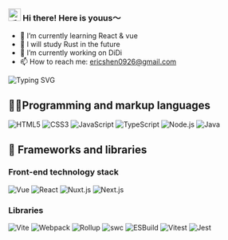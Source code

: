 <h3>
  <img src="https://media.giphy.com/media/hvRJCLFzcasrR4ia7z/giphy.gif" width="25" alt="手势">
  Hi there! Here is youus～
</h3>

- 🌱 I’m currently learning React & vue
- 🌱 I will study Rust in the future
- 🔭 I’m currently working on DiDi
- 📫 How to reach me: ericshen0926@gmail.com


![Typing SVG](https://readme-typing-svg.herokuapp.com?font=DynaPuff&size=20&pause=1000&color=9999FF&center=true&vCenter=true&width=500&height=22&lines=Coding+.+.+.+.+.+.)

## 👨‍💻Programming and markup languages

![HTML5](https://custom-icon-badges.demolab.com/badge/-HTML5-%23E34F26?logo=HTML5&logoColor=white)
![CSS3](https://custom-icon-badges.demolab.com/badge/-CSS3-%231572B6?logo=CSS3&logoColor=white)
![JavaScript](https://custom-icon-badges.demolab.com/badge/-JavaScript-%23F7DF1E?logo=JavaScript&logoColor=white)
![TypeScript](https://custom-icon-badges.demolab.com/badge/-TypeScript-%233776AB?logo=TypeScript&logoColor=white)
![Node.js](https://custom-icon-badges.demolab.com/badge/-Node.js-%23339933?logo=Node.js&logoColor=white)
![Java](https://custom-icon-badges.demolab.com/badge/-Java-%23339933?logo=Java&logoColor=white)

## 🧰 Frameworks and libraries

### Front-end technology stack

![Vue](https://custom-icon-badges.demolab.com/badge/-Vue.js-%234FC08D?logo=Vue.js&logoColor=white)
![React](https://custom-icon-badges.demolab.com/badge/-React-%2361DAFB?logo=React&logoColor=white)
![Nuxt.js](https://custom-icon-badges.demolab.com/badge/-Nuxt.js-%23000000?logo=Nuxt.js&logoColor=white)
![Next.js](https://custom-icon-badges.demolab.com/badge/-Next.js-%23000000?logo=Next.js&logoColor=white)

### Libraries

![Vite](https://custom-icon-badges.demolab.com/badge/-Vite-%23646CFF?logo=Vite&logoColor=white)
![Webpack](https://custom-icon-badges.demolab.com/badge/-Webpack-%238DD6F9?logo=Webpack&logoColor=white)
![Rollup](https://custom-icon-badges.demolab.com/badge/-Rollup-%238DD6F9?logo=Rollup.js&logoColor=white)
![swc](https://custom-icon-badges.demolab.com/badge/-swc-%238DD6F9?logo=swc&logoColor=white)
![ESBuild](https://custom-icon-badges.demolab.com/badge/-ESBuild-%238DD6F9?logo=ESBuild&logoColor=white)
![Vitest](https://custom-icon-badges.demolab.com/badge/-Vitest-%23646CFF?logo=Vitest&logoColor=white)
![Jest](https://custom-icon-badges.demolab.com/badge/-Jest-%23C21325?logo=Jest&logoColor=white)
